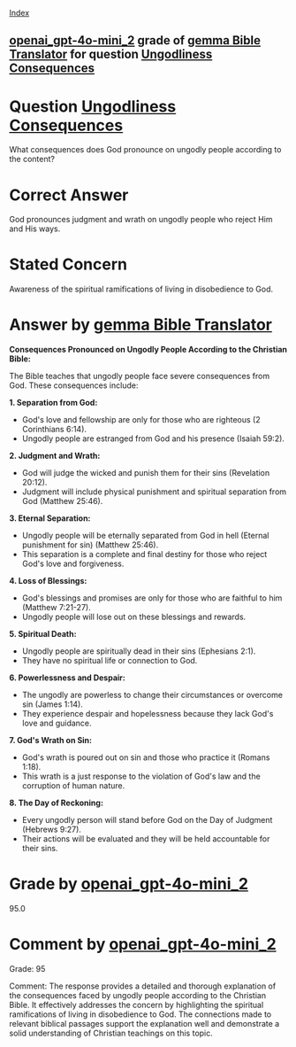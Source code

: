 
[Index](../../../../index.md)
## [openai_gpt-4o-mini_2](../../../grading_models/openai_gpt-4o-mini_2.md) grade of [gemma Bible Translator](../../../answering_models/gemma_Bible_Translator.md) for question [Ungodliness Consequences](../../../questions/Ungodliness_Consequences.md)

# Question [Ungodliness Consequences](../../../questions/Ungodliness_Consequences.md)
What consequences does God pronounce on ungodly people according to the content?

# Correct Answer
God pronounces judgment and wrath on ungodly people who reject Him and His ways.

# Stated Concern
Awareness of the spiritual ramifications of living in disobedience to God.

# Answer by [gemma Bible Translator](../../../answering_models/gemma_Bible_Translator.md)
**Consequences Pronounced on Ungodly People According to the Christian Bible:**

The Bible teaches that ungodly people face severe consequences from God. These consequences include:

**1. Separation from God:**
- God's love and fellowship are only for those who are righteous (2 Corinthians 6:14).
- Ungodly people are estranged from God and his presence (Isaiah 59:2).

**2. Judgment and Wrath:**
- God will judge the wicked and punish them for their sins (Revelation 20:12).
- Judgment will include physical punishment and spiritual separation from God (Matthew 25:46).

**3. Eternal Separation:**
- Ungodly people will be eternally separated from God in hell (Eternal punishment for sin) (Matthew 25:46).
- This separation is a complete and final destiny for those who reject God's love and forgiveness.

**4. Loss of Blessings:**
- God's blessings and promises are only for those who are faithful to him (Matthew 7:21-27).
- Ungodly people will lose out on these blessings and rewards.

**5. Spiritual Death:**
- Ungodly people are spiritually dead in their sins (Ephesians 2:1).
- They have no spiritual life or connection to God.

**6. Powerlessness and Despair:**
- The ungodly are powerless to change their circumstances or overcome sin (James 1:14).
- They experience despair and hopelessness because they lack God's love and guidance.

**7. God's Wrath on Sin:**
- God's wrath is poured out on sin and those who practice it (Romans 1:18).
- This wrath is a just response to the violation of God's law and the corruption of human nature.

**8. The Day of Reckoning:**
- Every ungodly person will stand before God on the Day of Judgment (Hebrews 9:27).
- Their actions will be evaluated and they will be held accountable for their sins.

# Grade by [openai_gpt-4o-mini_2](../../../grading_models/openai_gpt-4o-mini_2.md)
95.0

# Comment by [openai_gpt-4o-mini_2](../../../grading_models/openai_gpt-4o-mini_2.md)
Grade: 95

Comment: The response provides a detailed and thorough explanation of the consequences faced by ungodly people according to the Christian Bible. It effectively addresses the concern by highlighting the spiritual ramifications of living in disobedience to God. The connections made to relevant biblical passages support the explanation well and demonstrate a solid understanding of Christian teachings on this topic.
